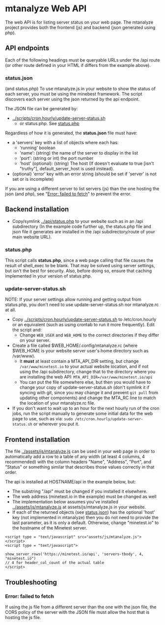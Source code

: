 # mtanalyze Web API

The web API is for listing server status on your web page. The
mtanalyze project provides both the frontend (js) and backend (json
generated using php).


## API endpoints
Each of the following headings must be queryable URLs under the
/api route (or other route defined in your HTML if differs from the
example above).

### status.json
(and status.php)
To use mtanalyze.js in your website to show the status of each server,
you must be using the minebest framework. The script discovers each
server using the json returned by the api endpoint.

The JSON file can be generated by:
- [../scripts/cron.hourly/update-server-status.sh](../scripts/cron.hourly/update-server-status.sh)
  - or status.php. See [status.php](#status.php)

Regardless of how it is generated, the **status.json** file must have:
- a 'servers' key with a list of objects where each has:
  - 'running' boolean
  - 'name': (string) the name of the server to display in the list
  - 'port': (string or int) the port number
  - 'host' (optional): (string) The host (If doesn't evaluate to true [isn't "truthy"], default_server_host is used instead).
- (optional) 'error' key with an error string (should be set if 'server' is not set or is incomplete)

If you are using a different server to list servers (js) than the one
hosting the json (and php), see "[Error: failed to fetch](#error-failed-to-fetch)"
to prevent the error.


## Backend installation
- Copy/symlink [../api/status.php](../api/status.php) to your website
  such as in an /api subdirectory (In the example code further up, the
  status.php file and json file it generates are installed in the /api
  subdirectory/route of your main website URL).

### status.php
This script calls **status.php**, since a web page calling that file
causes the result of shell_exec to be blank. That may be solved using
server settings, but isn't the best for security. Also, before doing
so, ensure that caching implemented in your version of status.php.

### update-server-status.sh
NOTE: If your server settings allow running and getting output from
status.php, you don't need to use update-server-status.sh nor
mtanalyze.rc at all.

- Copy [../scripts/cron.hourly/update-server-status.sh](../scripts/cron.hourly/update-server-status.sh) to /etc/cron.hourly or an equivalent (such as using crontab to run it more frequently). Edit the script and:
  - Change `WEB_USER` and `WEB_HOME` to the correct directories if they
    differ on your server.
- Create a file called $WEB_HOME/.config/mtanalyze.rc (where $WEB_HOME is
  your website server user's home directory such as /var/www).
  - It **must** at least contain a MTA_API_DIR setting, but change
    `/var/www/minetest.io` to your actual website location, and if not
    using the /api subdirectory, change that to the directory where you
    are installing the web API:
    `MTA_API_DIR=/var/www/minetest.io/api`
  - You can put the file somewhere else, but then you would have to
    change your copy of update-server-status.sh (don't symlink it if
    syncing with git, since you may change it and prevent `git pull`
    from updating other components) and change the MTA_RC line to match
    the location of your mtanalyze.rc file.
- If you don't want to wait up to an hour for the next hourly run of
  the cron jobs, run the script manually to generate some initial data
  for the web page to use, such as via:
  `sudo /etc/cron.hourly/update-server-status.sh` or wherever you put
  it.

## Frontend installation

The file [../assets/js/mtanalyze.js](../assets/js/mtanalyze.js)
can be used in your web page in order to automatically add
a row to a table of any width (at least 4 columns, 4 recommended) with
the column headers "Name", "Address", "Port", and "Status" or something
similar that describes those values correctly in that order.

The api is installed at HOSTNAME/api in the example below, but:
- The substring "/api" must be changed if you installed it elsewhere.
- The web address (minetest.io in the example) must be changed as well
- The implementation below assumes you've installed
  [../assets/js/mtanalyze.js](../assets/js/mtanalyze.js) at
  assets/js/mtanalyze.js in your website.
- If each of the returned objects (see [status.json](#status.json)) has
  the optional 'host' key (not implemented in mtanalyze) then you do
  not need to provide the last parameter, as it is only a default.
  Otherwise, change "minetest.io" to the hostname of the Minetest
  server.
```
<script type = "text/javascript" src="assets/js/mtanalyze.js"></script>
<script type = "text/javascript">

show_server_rows('https://minetest.io/api', 'servers-tbody', 4, "minetest.io")
// 4 for header_col_count of the actual table
</script>
```

## Troubleshooting

### Error: failed to fetch
If using the js file from a different server than the one with the json
file, the CORS policy of the server with the JSON file must allow the
host that is hosting the js file.

